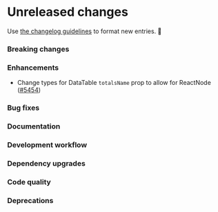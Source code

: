 # Unreleased changes

Use [the changelog guidelines](/documentation/Versioning%20and%20changelog.md) to format new entries. 💜

### Breaking changes

### Enhancements

- Change types for DataTable `totalsName` prop to allow for ReactNode ([#5454](https://github.com/Shopify/polaris/pull/5365/))

### Bug fixes

### Documentation

### Development workflow

### Dependency upgrades

### Code quality

### Deprecations
